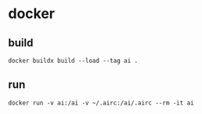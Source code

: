 
# docker

## build

```
docker buildx build --load --tag ai .
```

## run

```
docker run -v ai:/ai -v ~/.airc:/ai/.airc --rm -it ai
```
